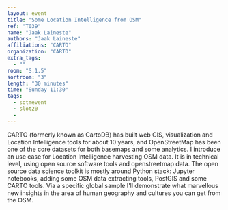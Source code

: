 ```yaml
---
layout: event
title: "Some Location Intelligence from OSM"
ref: "T039"
name: "Jaak Laineste"
authors: "Jaak Laineste"
affiliations: "CARTO"
organization: "CARTO"
extra_tags:
  - ""
room: "S.1.5"
sortroom: "3"
length: "30 minutes"
time: "Sunday 11:30"
tags:
  - sotmevent
  - slot20
  - 
---
```

CARTO (formerly known as CartoDB) has built web GIS, visualization and Location Intelligence tools for about 10 years, and OpenStreetMap has been one of the core datasets for both basemaps and some analytics. I introduce an use case for Location Intelligence harvesting OSM data. It is in technical level, using open source software tools and openstreetmap data. The open source data science toolkit is mostly around Python stack: Jupyter notebooks, adding some OSM data extracting tools, PostGIS and some CARTO tools. Via a specific global sample I&#39;ll demonstrate what marvellous new insights in the area of human geography and cultures you can get from the OSM.